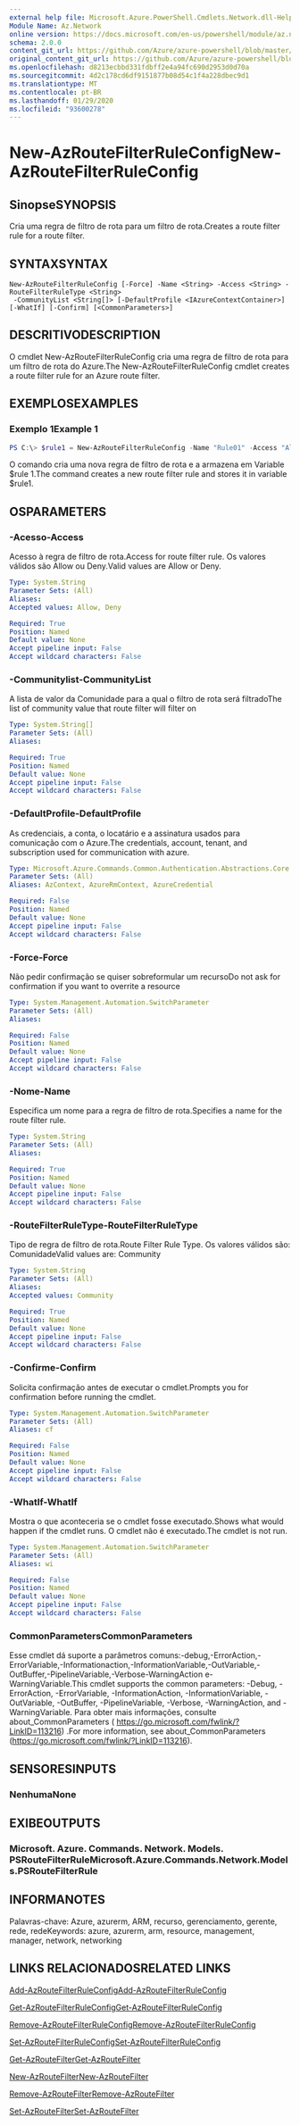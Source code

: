 ```yaml
---
external help file: Microsoft.Azure.PowerShell.Cmdlets.Network.dll-Help.xml
Module Name: Az.Network
online version: https://docs.microsoft.com/en-us/powershell/module/az.network/new-azroutefilterruleconfig
schema: 2.0.0
content_git_url: https://github.com/Azure/azure-powershell/blob/master/src/Network/Network/help/New-AzRouteFilterRuleConfig.md
original_content_git_url: https://github.com/Azure/azure-powershell/blob/master/src/Network/Network/help/New-AzRouteFilterRuleConfig.md
ms.openlocfilehash: d8213ecbbd331fdbff2e4a94fc690d2953d0d70a
ms.sourcegitcommit: 4d2c178cd6df9151877b08d54c1f4a228dbec9d1
ms.translationtype: MT
ms.contentlocale: pt-BR
ms.lasthandoff: 01/29/2020
ms.locfileid: "93600278"
---
```

# <span data-ttu-id="cb8cb-101">New-AzRouteFilterRuleConfig</span><span class="sxs-lookup"><span data-stu-id="cb8cb-101">New-AzRouteFilterRuleConfig</span></span>

## <span data-ttu-id="cb8cb-102">Sinopse</span><span class="sxs-lookup"><span data-stu-id="cb8cb-102">SYNOPSIS</span></span>
<span data-ttu-id="cb8cb-103">Cria uma regra de filtro de rota para um filtro de rota.</span><span class="sxs-lookup"><span data-stu-id="cb8cb-103">Creates a route filter rule for a route filter.</span></span>

## <span data-ttu-id="cb8cb-104">SYNTAX</span><span class="sxs-lookup"><span data-stu-id="cb8cb-104">SYNTAX</span></span>

```
New-AzRouteFilterRuleConfig [-Force] -Name <String> -Access <String> -RouteFilterRuleType <String>
 -CommunityList <String[]> [-DefaultProfile <IAzureContextContainer>] [-WhatIf] [-Confirm] [<CommonParameters>]
```

## <span data-ttu-id="cb8cb-105">DESCRITIVO</span><span class="sxs-lookup"><span data-stu-id="cb8cb-105">DESCRIPTION</span></span>
<span data-ttu-id="cb8cb-106">O cmdlet New-AzRouteFilterRuleConfig cria uma regra de filtro de rota para um filtro de rota do Azure.</span><span class="sxs-lookup"><span data-stu-id="cb8cb-106">The New-AzRouteFilterRuleConfig cmdlet creates a route filter rule for an Azure route filter.</span></span>

## <span data-ttu-id="cb8cb-107">EXEMPLOS</span><span class="sxs-lookup"><span data-stu-id="cb8cb-107">EXAMPLES</span></span>

### <span data-ttu-id="cb8cb-108">Exemplo 1</span><span class="sxs-lookup"><span data-stu-id="cb8cb-108">Example 1</span></span>
```powershell
PS C:\> $rule1 = New-AzRouteFilterRuleConfig -Name "Rule01" -Access "Allow" -RouteFilterRuleType "Community" -CommunityList "12076:5040"
```

<span data-ttu-id="cb8cb-109">O comando cria uma nova regra de filtro de rota e a armazena em Variable $rule 1.</span><span class="sxs-lookup"><span data-stu-id="cb8cb-109">The command creates a new route filter rule and stores it in variable $rule1.</span></span>

## <span data-ttu-id="cb8cb-110">OS</span><span class="sxs-lookup"><span data-stu-id="cb8cb-110">PARAMETERS</span></span>

### <span data-ttu-id="cb8cb-111">-Acesso</span><span class="sxs-lookup"><span data-stu-id="cb8cb-111">-Access</span></span>
<span data-ttu-id="cb8cb-112">Acesso à regra de filtro de rota.</span><span class="sxs-lookup"><span data-stu-id="cb8cb-112">Access for route filter rule.</span></span>
<span data-ttu-id="cb8cb-113">Os valores válidos são Allow ou Deny.</span><span class="sxs-lookup"><span data-stu-id="cb8cb-113">Valid values are Allow or Deny.</span></span>

```yaml
Type: System.String
Parameter Sets: (All)
Aliases:
Accepted values: Allow, Deny

Required: True
Position: Named
Default value: None
Accept pipeline input: False
Accept wildcard characters: False
```

### <span data-ttu-id="cb8cb-114">-Communitylist</span><span class="sxs-lookup"><span data-stu-id="cb8cb-114">-CommunityList</span></span>
<span data-ttu-id="cb8cb-115">A lista de valor da Comunidade para a qual o filtro de rota será filtrado</span><span class="sxs-lookup"><span data-stu-id="cb8cb-115">The list of community value that route filter will filter on</span></span>

```yaml
Type: System.String[]
Parameter Sets: (All)
Aliases:

Required: True
Position: Named
Default value: None
Accept pipeline input: False
Accept wildcard characters: False
```

### <span data-ttu-id="cb8cb-116">-DefaultProfile</span><span class="sxs-lookup"><span data-stu-id="cb8cb-116">-DefaultProfile</span></span>
<span data-ttu-id="cb8cb-117">As credenciais, a conta, o locatário e a assinatura usados para comunicação com o Azure.</span><span class="sxs-lookup"><span data-stu-id="cb8cb-117">The credentials, account, tenant, and subscription used for communication with azure.</span></span>

```yaml
Type: Microsoft.Azure.Commands.Common.Authentication.Abstractions.Core.IAzureContextContainer
Parameter Sets: (All)
Aliases: AzContext, AzureRmContext, AzureCredential

Required: False
Position: Named
Default value: None
Accept pipeline input: False
Accept wildcard characters: False
```

### <span data-ttu-id="cb8cb-118">-Force</span><span class="sxs-lookup"><span data-stu-id="cb8cb-118">-Force</span></span>
<span data-ttu-id="cb8cb-119">Não pedir confirmação se quiser sobreformular um recurso</span><span class="sxs-lookup"><span data-stu-id="cb8cb-119">Do not ask for confirmation if you want to overrite a resource</span></span>

```yaml
Type: System.Management.Automation.SwitchParameter
Parameter Sets: (All)
Aliases:

Required: False
Position: Named
Default value: None
Accept pipeline input: False
Accept wildcard characters: False
```

### <span data-ttu-id="cb8cb-120">-Nome</span><span class="sxs-lookup"><span data-stu-id="cb8cb-120">-Name</span></span>
<span data-ttu-id="cb8cb-121">Especifica um nome para a regra de filtro de rota.</span><span class="sxs-lookup"><span data-stu-id="cb8cb-121">Specifies a name for the route filter rule.</span></span>

```yaml
Type: System.String
Parameter Sets: (All)
Aliases:

Required: True
Position: Named
Default value: None
Accept pipeline input: False
Accept wildcard characters: False
```

### <span data-ttu-id="cb8cb-122">-RouteFilterRuleType</span><span class="sxs-lookup"><span data-stu-id="cb8cb-122">-RouteFilterRuleType</span></span>
<span data-ttu-id="cb8cb-123">Tipo de regra de filtro de rota.</span><span class="sxs-lookup"><span data-stu-id="cb8cb-123">Route Filter Rule Type.</span></span>
<span data-ttu-id="cb8cb-124">Os valores válidos são: Comunidade</span><span class="sxs-lookup"><span data-stu-id="cb8cb-124">Valid values are: Community</span></span>

```yaml
Type: System.String
Parameter Sets: (All)
Aliases:
Accepted values: Community

Required: True
Position: Named
Default value: None
Accept pipeline input: False
Accept wildcard characters: False
```

### <span data-ttu-id="cb8cb-125">-Confirme</span><span class="sxs-lookup"><span data-stu-id="cb8cb-125">-Confirm</span></span>
<span data-ttu-id="cb8cb-126">Solicita confirmação antes de executar o cmdlet.</span><span class="sxs-lookup"><span data-stu-id="cb8cb-126">Prompts you for confirmation before running the cmdlet.</span></span>

```yaml
Type: System.Management.Automation.SwitchParameter
Parameter Sets: (All)
Aliases: cf

Required: False
Position: Named
Default value: None
Accept pipeline input: False
Accept wildcard characters: False
```

### <span data-ttu-id="cb8cb-127">-WhatIf</span><span class="sxs-lookup"><span data-stu-id="cb8cb-127">-WhatIf</span></span>
<span data-ttu-id="cb8cb-128">Mostra o que aconteceria se o cmdlet fosse executado.</span><span class="sxs-lookup"><span data-stu-id="cb8cb-128">Shows what would happen if the cmdlet runs.</span></span> <span data-ttu-id="cb8cb-129">O cmdlet não é executado.</span><span class="sxs-lookup"><span data-stu-id="cb8cb-129">The cmdlet is not run.</span></span>

```yaml
Type: System.Management.Automation.SwitchParameter
Parameter Sets: (All)
Aliases: wi

Required: False
Position: Named
Default value: None
Accept pipeline input: False
Accept wildcard characters: False
```

### <span data-ttu-id="cb8cb-130">CommonParameters</span><span class="sxs-lookup"><span data-stu-id="cb8cb-130">CommonParameters</span></span>
<span data-ttu-id="cb8cb-131">Esse cmdlet dá suporte a parâmetros comuns:-debug,-ErrorAction,-ErrorVariable,-Informationaction,-InformationVariable,-OutVariable,-OutBuffer,-PipelineVariable,-Verbose-WarningAction e-WarningVariable.</span><span class="sxs-lookup"><span data-stu-id="cb8cb-131">This cmdlet supports the common parameters: -Debug, -ErrorAction, -ErrorVariable, -InformationAction, -InformationVariable, -OutVariable, -OutBuffer, -PipelineVariable, -Verbose, -WarningAction, and -WarningVariable.</span></span> <span data-ttu-id="cb8cb-132">Para obter mais informações, consulte about_CommonParameters ( https://go.microsoft.com/fwlink/?LinkID=113216) .</span><span class="sxs-lookup"><span data-stu-id="cb8cb-132">For more information, see about_CommonParameters (https://go.microsoft.com/fwlink/?LinkID=113216).</span></span>

## <span data-ttu-id="cb8cb-133">SENSORES</span><span class="sxs-lookup"><span data-stu-id="cb8cb-133">INPUTS</span></span>

### <span data-ttu-id="cb8cb-134">Nenhuma</span><span class="sxs-lookup"><span data-stu-id="cb8cb-134">None</span></span>

## <span data-ttu-id="cb8cb-135">EXIBE</span><span class="sxs-lookup"><span data-stu-id="cb8cb-135">OUTPUTS</span></span>

### <span data-ttu-id="cb8cb-136">Microsoft. Azure. Commands. Network. Models. PSRouteFilterRule</span><span class="sxs-lookup"><span data-stu-id="cb8cb-136">Microsoft.Azure.Commands.Network.Models.PSRouteFilterRule</span></span>

## <span data-ttu-id="cb8cb-137">INFORMA</span><span class="sxs-lookup"><span data-stu-id="cb8cb-137">NOTES</span></span>
<span data-ttu-id="cb8cb-138">Palavras-chave: Azure, azurerm, ARM, recurso, gerenciamento, gerente, rede, rede</span><span class="sxs-lookup"><span data-stu-id="cb8cb-138">Keywords: azure, azurerm, arm, resource, management, manager, network, networking</span></span>

## <span data-ttu-id="cb8cb-139">LINKS RELACIONADOS</span><span class="sxs-lookup"><span data-stu-id="cb8cb-139">RELATED LINKS</span></span>

[<span data-ttu-id="cb8cb-140">Add-AzRouteFilterRuleConfig</span><span class="sxs-lookup"><span data-stu-id="cb8cb-140">Add-AzRouteFilterRuleConfig</span></span>](./Add-AzRouteFilterRuleConfig.md)

[<span data-ttu-id="cb8cb-141">Get-AzRouteFilterRuleConfig</span><span class="sxs-lookup"><span data-stu-id="cb8cb-141">Get-AzRouteFilterRuleConfig</span></span>](./Get-AzRouteFilterRuleConfig.md)

[<span data-ttu-id="cb8cb-142">Remove-AzRouteFilterRuleConfig</span><span class="sxs-lookup"><span data-stu-id="cb8cb-142">Remove-AzRouteFilterRuleConfig</span></span>](./Remove-AzRouteFilterRuleConfig.md)

[<span data-ttu-id="cb8cb-143">Set-AzRouteFilterRuleConfig</span><span class="sxs-lookup"><span data-stu-id="cb8cb-143">Set-AzRouteFilterRuleConfig</span></span>](./Set-AzRouteFilterRuleConfig.md)

[<span data-ttu-id="cb8cb-144">Get-AzRouteFilter</span><span class="sxs-lookup"><span data-stu-id="cb8cb-144">Get-AzRouteFilter</span></span>](./Get-AzRouteFilter.md)

[<span data-ttu-id="cb8cb-145">New-AzRouteFilter</span><span class="sxs-lookup"><span data-stu-id="cb8cb-145">New-AzRouteFilter</span></span>](./New-AzRouteFilter.md)

[<span data-ttu-id="cb8cb-146">Remove-AzRouteFilter</span><span class="sxs-lookup"><span data-stu-id="cb8cb-146">Remove-AzRouteFilter</span></span>](./Remove-AzRouteFilter.md)

[<span data-ttu-id="cb8cb-147">Set-AzRouteFilter</span><span class="sxs-lookup"><span data-stu-id="cb8cb-147">Set-AzRouteFilter</span></span>](./Set-AzRouteFilter.md)
